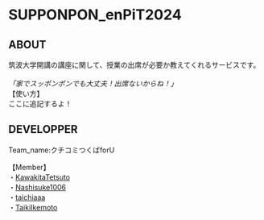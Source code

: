 # SUPPONPON_enPiT2024

## ABOUT
筑波大学開講の講座に関して、授業の出席が必要か教えてくれるサービスです。<br>
<br>
*「家でスッポンポンでも大丈夫！出席ないからね！」*
<br>
【使い方】<br>
ここに追記するよ！

## DEVELOPPER
<p>Team_name:クチコミつくばforU</p>
【Member】<br>
  ・<a href = "https://github.com/KawakitaTetsuto">KawakitaTetsuto</a><br>
  ・<a href = "https://github.com/Nashisuke1006">Nashisuke1006</a><br>
  ・<a href = "https://github.com/taichiaaa">taichiaaa</a><br>
  ・<a href = "https://github.com/TaikiIkemoto">TaikiIkemoto</a><br>


